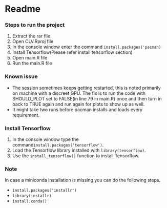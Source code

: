 # Readme
### Steps to run the project
1. Extract the rar file.
2. Open CLV.Rproj file
3. In the console window enter the command `install.packages('pacman)`
4. Install Tensorflow(Please refer install tensorflow section)
5. Open main.R file
6. Run the main.R file

### Known issue
* The session sometimes keeps getting restarted, this is noted primarily on machine with a discreet GPU. The fix is to run the code with SHOULD_PLOT set to FALSE(in line 79 in main.R) once and then turn in back to TRUE again and run again for plots to show up as well.
* It might take two runs before pacman installs and loads every requirement.
### Install Tensorflow
1. In the console window type the command`install.packages('tensorflow')`.
2. Load the Tensorflow library installed with `library(tensorflow)`.
3. Use the `install_tensorflow()` function to install Tensorflow.
### Note
In case a miniconda installation is missing you can do the following steps.
* `install.packages('installr')`
* `library(installr)`
* `install.conda()`